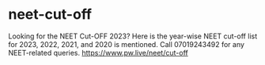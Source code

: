 # neet-cut-off
Looking for the <a ahref=https://www.pw.live/neet/cut-off>NEET Cut-OFF</a> 2023? Here is the year-wise NEET cut-off list for 2023, 2022, 2021, and 2020 is mentioned. Call 07019243492 for any NEET-related queries.
https://www.pw.live/neet/cut-off

